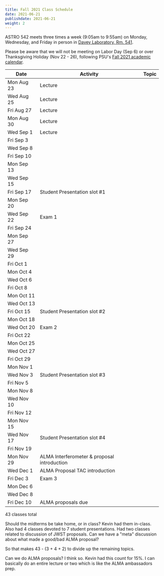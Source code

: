 ```yaml
---
title: Fall 2021 Class Schedule 
date: 2021-06-21
publishdate: 2021-06-21
weight: 2
---
```


ASTRO 542 meets three times a week (9:05am to 9:55am) on Monday, Wednesday, and Friday in person in [Davey Laboratory, Rm. 541](https://map.psu.edu/?id=1134#!m/274769?s/davey%20lab?ct/33177,25403,26748,26749,26750,27255).

Please be aware that we will not be meeting on Labor Day (Sep 6) or over Thanksgiving Holiday (Nov 22 - 26), following PSU's [Fall 2021 academic calendar](https://www.registrar.psu.edu/academic-calendars/2021-22.cfm).

| Date | Activity | Topic |
| ---  | ----     |  ---- |
| Mon Aug 23 | Lecture
| Wed Aug 25 | Lecture
| Fri Aug 27 | Lecture
| Mon Aug 30 | Lecture
| Wed Sep 1 | Lecture
| Fri Sep 3 | 
| Wed Sep 8 | 
| Fri Sep 10 | 
| Mon Sep 13 | 
| Wed Sep 15 | 
| Fri Sep 17 | Student Presentation slot #1
| Mon Sep 20 | 
| Wed Sep 22 | Exam 1
| Fri Sep 24 | 
| Mon Sep 27 | 
| Wed Sep 29 | 
| Fri Oct 1 | 
| Mon Oct 4 | 
| Wed Oct 6 | 
| Fri Oct 8 | 
| Mon Oct 11 | 
| Wed Oct 13 | 
| Fri Oct 15 | Student Presentation slot #2
| Mon Oct 18 | 
| Wed Oct 20 | Exam 2
| Fri Oct 22 | 
| Mon Oct 25 | 
| Wed Oct 27 | 
| Fri Oct 29 | 
| Mon Nov 1 | 
| Wed Nov 3 | Student Presentation slot #3
| Fri Nov 5 | 
| Mon Nov 8 | 
| Wed Nov 10 | 
| Fri Nov 12 |
| Mon Nov 15 | 
| Wed Nov 17 | Student Presentation slot #4 
| Fri Nov 19 | 
| Mon Nov 29 | ALMA Interferometer & proposal introduction
| Wed Dec 1 | ALMA Proposal TAC introduction
| Fri Dec 3 | Exam 3
| Mon Dec 6 | 
| Wed Dec 8 |
| Fri Dec 10 | ALMA proposals due

43 classes total

Should the midterms be take home, or in class?
Kevin had them in-class.
Also had 4 classes devoted to 7 student presentations.
Had two classes related to discussion of JWST proposals. Can we have a "meta" discussion about what made a good/bad ALMA proposal?

So that makes 43 - (3 + 4 + 2) to divide up the remaining topics.

Can we do ALMA proposals? I think so. Kevin had this count for 15%. I can basically do an entire lecture or two which is like the ALMA ambassadors prep.